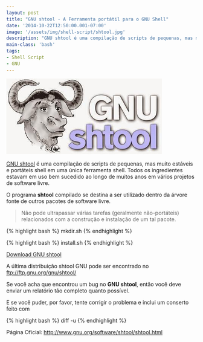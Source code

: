 ```yaml
---
layout: post
title: "GNU shtool - A Ferramenta portátil para o GNU Shell"
date: '2014-10-22T12:50:00.001-07:00'
image: '/assets/img/shell-script/shtool.jpg'
description: "GNU shtool é uma compilação de scripts de pequenas, mas muito estáveis ​​e portáteis shell em uma única ferramenta shell."
main-class: 'bash'
tags:
- Shell Script
- GNU
---
```

![GNU shtool - A Ferramenta portátil para o GNU Shell](/assets/img/shell-script/shtool.jpg "GNU shtool - A Ferramenta portátil para o GNU Shell")

[GNU shtool](http://www.gnu.org/software/shtool/shtool.html) é uma compilação de scripts de pequenas, mas muito estáveis ​​e portáteis shell em uma única ferramenta shell.  Todos os ingredientes estavam em uso bem sucedido ao longo de muitos anos em vários projetos de software livre.

O programa __shtool__ compilado se destina a ser utilizado dentro da árvore fonte de outros pacotes de software livre.

> Não pode ultrapassar várias tarefas (geralmente não-portáteis) relacionados com a construção e instalação de um tal pacote.

{% highlight bash %}
mkdir.sh
{% endhighlight %}

{% highlight bash %}
install.sh
{% endhighlight %}

[Download GNU shtool](ftp://ftp.gnu.org/gnu/shtool/shtool-2.0.8.tar.gz)

A última distribuição shtool GNU pode ser encontrado no <ftp://ftp.gnu.org/gnu/shtool/>

Se você acha que encontrou um bug no __GNU shtool__, então você deve enviar um relatório tão completo quanto possível.

E se você puder, por favor, tente corrigir o problema e inclui um conserto feito com

{% highlight bash %}
diff -u
{% endhighlight %}

Página Oficial: <http://www.gnu.org/software/shtool/shtool.html>

<script async src="https://pagead2.googlesyndication.com/pagead/js/adsbygoogle.js"></script>

<!-- Informat -->
<ins class="adsbygoogle"
 style="display:block"
 data-ad-client="ca-pub-2838251107855362"
 data-ad-slot="2327980059"
 data-ad-format="auto"
 data-full-width-responsive="true"></ins>

<script>
(adsbygoogle = window.adsbygoogle || []).push({});
</script>

